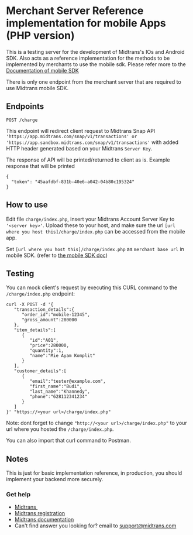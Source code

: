 # Merchant Server Reference implementation for mobile Apps (PHP version)

This is a testing server for the development of Midtrans's IOs and Android SDK. Also acts as a reference implementation for the methods to be implemented by merchants to use the mobile sdk.
Please refer more to the [Documentation of mobile SDK](http://mobile-docs.midtrans.com/)

There is only one endpoint from the merchant server that are required to use Midtrans mobile SDK.

## Endpoints

```
POST /charge
```

This endpoint will redirect client request to Midtrans Snap API `'https://app.midtrans.com/snap/v1/transactions' or 'https://app.sandbox.midtrans.com/snap/v1/transactions'` with added HTTP header generated based on your Midtrans `Server Key`.

The response of API will be printed/returned to client as is. Example response that will be printed

```
{
  "token": "45aafdbf-831b-40e6-a042-04b80c195324"
}
```

## How to use
Edit file `charge/index.php`, insert your Midtrans Account Server Key to `'<server key>'`.
Upload these to your host, and make sure the url `[url where you host this]/charge/index.php` can be accessed from the mobile app.

Set `[url where you host this]/charge/index.php` as `merchant base url` in mobile SDK. (refer to [the mobile SDK doc](https://mobile-docs.midtrans.com))

## Testing
You can mock client's request by executing this CURL command to the `/charge/index.php` endpoint:

```
curl -X POST -d '{  
   "transaction_details":{  
      "order_id":"mobile-12345",
      "gross_amount":280000
   },
   "item_details":[  
      {  
         "id":"A01",
         "price":280000,
         "quantity":1,
         "name":"Mie Ayam Komplit"
      }
   ],
   "customer_details":[  
      {  
         "email":"tester@example.com",
         "first_name":"Budi",
         "last_name":"Khannedy",
         "phone":"628112341234"
      }
   ]
}' "https://<your url>/charge/index.php"
```

Note: dont forget to change `"http://<your url>/charge/index.php"` to your url where you hosted the `/charge/index.php`.

You can also import that curl command to Postman.

## Notes
This is just for basic implementation reference, in production, you should implement your backend more securely.

### Get help
* [Midtrans&nbsp;](https://www.midtrans.com)
* [Midtrans registration](https://dashboard.midtrans.com/register)
* [Midtrans documentation](http://docs.midtrans.com)
* Can't find answer you looking for? email to [support@midtrans.com](mailto:support@midtrans.com)
